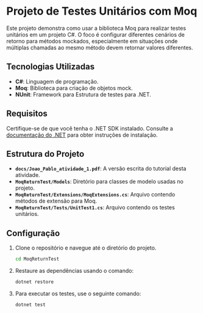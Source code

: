 # Projeto de Testes Unitários com Moq

Este projeto demonstra como usar a biblioteca Moq para realizar testes unitários em um projeto C#. O foco é configurar diferentes cenários de retorno para métodos mockados, especialmente em situações onde múltiplas chamadas ao mesmo método devem retornar valores diferentes.

## Tecnologias Utilizadas

- **C#**: Linguagem de programação.
- **Moq**: Biblioteca para criação de objetos mock.
- **NUnit**: Framework para Estrutura de testes para .NET.

## Requisitos

Certifique-se de que você tenha o .NET SDK instalado. Consulte a [documentação do .NET](https://dotnet.microsoft.com/pt-br/download) para obter instruções de instalação.

## Estrutura do Projeto

- **`docs/Joao_Pablo_atividade_1.pdf`**: A versão escrita do tutorial desta atividade.
- **`MoqReturnTest/Models`**: Diretório para classes de modelo usadas no projeto.
- **`MoqReturnTest/Extensions/MoqExtensions.cs`**: Arquivo contendo métodos de extensão para Moq.
- **`MoqReturnTest/Tests/UnitTest1.cs`**: Arquivo contendo os testes unitários.

## Configuração

1. Clone o repositório e navegue até o diretório do projeto.
   ```bash
   cd MoqReturnTest
   ```
2. Restaure as dependências usando o comando:
   ```bash
   dotnet restore
   ```
3. Para executar os testes, use o seguinte comando:
   ```bash
   dotnet test
   ```